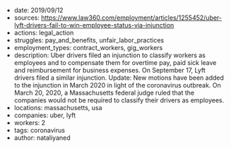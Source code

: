 - date: 2019/09/12
- sources: https://www.law360.com/employment/articles/1255452/uber-lyft-drivers-fail-to-win-employee-status-via-injunction
- actions: legal_action
- struggles: pay_and_benefits, unfair_labor_practices
- employment_types: contract_workers, gig_workers
- description: Uber drivers filed an injunction to classify workers as employees and to compensate them for overtime pay, paid sick leave and reimbursement for business expenses. On September 17, Lyft drivers filed a similar injunction. Update: New motions have been added to the injunction in March 2020 in light of the coronavirus outbreak. On March 20, 2020, a Massachusetts federal judge ruled that the companies would not be required to classify their drivers as employees.
- locations: massachusetts, usa
- companies: uber, lyft
- workers: 2
- tags: coronavirus
- author: nataliyaned
